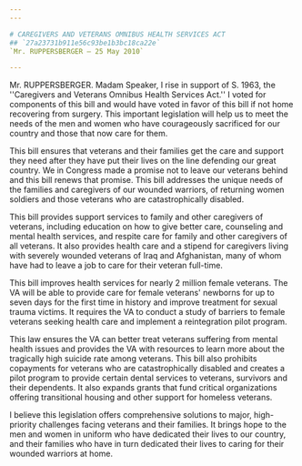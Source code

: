 ```yaml
---
---

# CAREGIVERS AND VETERANS OMNIBUS HEALTH SERVICES ACT
## `27a23731b911e56c93be1b3bc18ca22e`
`Mr. RUPPERSBERGER — 25 May 2010`

---
```



Mr. RUPPERSBERGER. Madam Speaker, I rise in support of S. 1963, the 
''Caregivers and Veterans Omnibus Health Services Act.'' I voted for 
components of this bill and would have voted in favor of this bill if 
not home recovering from surgery. This important legislation will help 
us to meet the needs of the men and women who have courageously 
sacrificed for our country and those that now care for them.

This bill ensures that veterans and their families get the care and 
support they need after they have put their lives on the line defending 
our great country. We in Congress made a promise not to leave our 
veterans behind and this bill renews that promise. This bill addresses 
the unique needs of the families and caregivers of our wounded 
warriors, of returning women soldiers and those veterans who are 
catastrophically disabled.

This bill provides support services to family and other caregivers of 
veterans, including education on how to give better care, counseling 
and mental health services, and respite care for family and other 
caregivers of all veterans. It also provides health care and a stipend 
for caregivers living with severely wounded veterans of Iraq and 
Afghanistan, many of whom have had to leave a job to care for their 
veteran full-time.

This bill improves health services for nearly 2 million female 
veterans. The VA will be able to provide care for female veterans' 
newborns for up to seven days for the first time in history and improve 
treatment for sexual trauma victims. It requires the VA to conduct a 
study of barriers to female veterans seeking health care and implement 
a reintegration pilot program.

This law ensures the VA can better treat veterans suffering from 
mental health issues and provides the VA with resources to learn more 
about the tragically high suicide rate among veterans. This bill also 
prohibits copayments for veterans who are catastrophically disabled and 
creates a pilot program to provide certain dental services to veterans, 
survivors and their dependents. It also expands grants that fund 
critical organizations offering transitional housing and other support 
for homeless veterans.

I believe this legislation offers comprehensive solutions to major, 
high-priority challenges facing veterans and their families. It brings 
hope to the men and women in uniform who have dedicated their lives to 
our country, and their families who have in turn dedicated their lives 
to caring for their wounded warriors at home.
